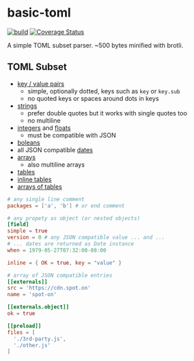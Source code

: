 # basic-toml

[![build](https://github.com/WebReflection/basic-toml/actions/workflows/node.js.yml/badge.svg)](https://github.com/WebReflection/basic-toml/actions/workflows/node.js.yml) [![Coverage Status](https://coveralls.io/repos/github/WebReflection/basic-toml/badge.svg?branch=main)](https://coveralls.io/github/WebReflection/basic-toml?branch=main)

A simple TOML subset parser. ~500 bytes minified with brotli.

## TOML Subset

  * [key / value pairs](https://toml.io/en/v1.0.0#keyvalue-pair)
    * simple, optionally dotted, keys such as `key` or `key.sub`
    * no quoted keys or spaces around dots in keys
  * [strings](https://toml.io/en/v1.0.0#string)
    * prefer double quotes but it works with single quotes too
    * no multiline
  * [integers](https://toml.io/en/v1.0.0#integer) and [floats](https://toml.io/en/v1.0.0#float)
    * must be compatible with JSON
  * [boleans](https://toml.io/en/v1.0.0#boolean)
  * all JSON compatible [dates](https://toml.io/en/v1.0.0#offset-date-time)
  * [arrays](https://toml.io/en/v1.0.0#array)
    * also multiline arrays
  * [tables](https://toml.io/en/v1.0.0#table)
  * [inline tables](https://toml.io/en/v1.0.0#inline-table)
  * [arrays of tables](https://toml.io/en/v1.0.0#array-of-tables)

```toml
# any single line comment
packages = ['a', 'b'] # or end comment

# any propety as object (or nested objects)
[field]
simple = true
version = 0 # any JSON compatible value ... and ...
# ... dates are returned as Date instance
when = 1979-05-27T07:32:00-08:00

inline = { OK = true, key = "value" }

# array of JSON compatible entries
[[externals]]
src = 'https://cdn.spot.on'
name = 'spot-on'

[[externals.object]]
ok = true

[[preload]]
files = [
  './3rd-party.js',
  './other.js'
]
```
